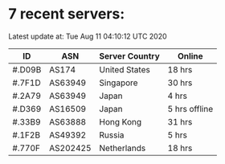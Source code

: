 # 7 recent servers:

Latest update at: Tue Aug 11 04:10:12 UTC 2020

| ID | ASN | Server Country | Online |
| -- | --- | -------------- | ------ |
| #.D09B | AS174 | United States | 18 hrs |
| #.7F1D | AS63949 | Singapore | 30 hrs |
| #.2A79 | AS63949 | Japan | 4 hrs |
| #.D369 | AS16509 | Japan | 5 hrs offline |
| #.33B9 | AS63888 | Hong Kong | 31 hrs |
| #.1F2B | AS49392 | Russia | 5 hrs |
| #.770F | AS202425 | Netherlands | 18 hrs |

